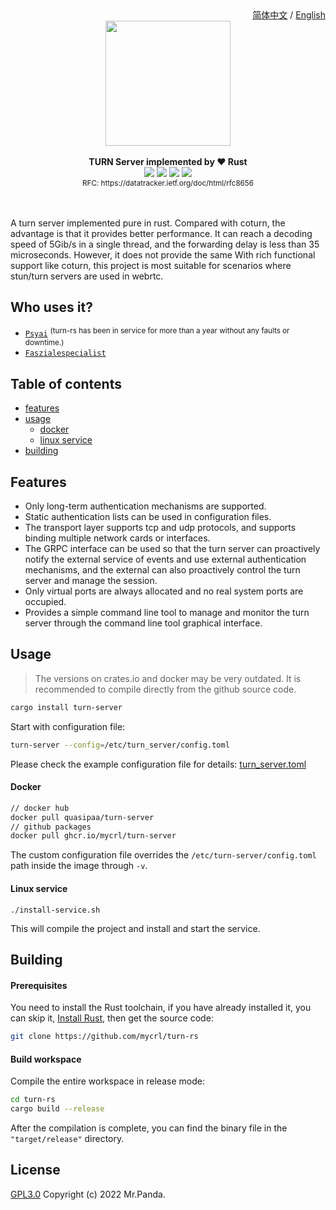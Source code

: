 <!--lint disable no-literal-urls-->
<div align="right">
  <a href="./README.CN.md">简体中文</a>
  /
  <a href="./README.md">English</a>
</div>
<div align="center">
  <img src="./logo.svg" width="200px"/>
</div>
<br/>
<div align="center">
  <strong>TURN Server implemented by ❤️ Rust</strong>
</div>
<div align="center">
  <img src="https://img.shields.io/github/actions/workflow/status/mycrl/turn-rs/tests.yml?branch=main"/>
  <img src="https://img.shields.io/github/license/mycrl/turn-rs"/>
  <img src="https://img.shields.io/github/issues/mycrl/turn-rs"/>
  <img src="https://img.shields.io/github/stars/mycrl/turn-rs"/>
</div>
<div align="center">
  <sup>RFC: https://datatracker.ietf.org/doc/html/rfc8656</sup>
</div>
<br/>
<br/>

A turn server implemented pure in rust. Compared with coturn, the advantage is that it provides better performance. It can reach a decoding speed of 5Gib/s in a single thread, and the forwarding delay is less than 35 microseconds. However, it does not provide the same With rich functional support like coturn, this project is most suitable for scenarios where stun/turn servers are used in webrtc.


## Who uses it?

* [`Psyai`](https://psyai.com) <sup>(turn-rs has been in service for more than a year without any faults or downtime.)</sup>
* [`Faszialespecialist`](https://faszialespecialist.com/)


## Table of contents

* [features](#features)
* [usage](#usage)
  * [docker](#docker)  
  * [linux service](#linux-service)
* [building](#building)


## Features

- Only long-term authentication mechanisms are supported.
- Static authentication lists can be used in configuration files.
- The transport layer supports tcp and udp protocols, and supports binding multiple network cards or interfaces.
- The GRPC interface can be used so that the turn server can proactively notify the external service of events and use external authentication mechanisms, and the external can also proactively control the turn server and manage the session.
- Only virtual ports are always allocated and no real system ports are occupied.
- Provides a simple command line tool to manage and monitor the turn server through the command line tool graphical interface.


## Usage

> The versions on crates.io and docker may be very outdated. It is recommended to compile directly from the github source code.

```bash
cargo install turn-server
```

Start with configuration file:

```bash
turn-server --config=/etc/turn_server/config.toml
```

Please check the example configuration file for details: [turn_server.toml](./turn_server.toml)


#### Docker

```bash
// docker hub
docker pull quasipaa/turn-server
// github packages
docker pull ghcr.io/mycrl/turn-server
```
The custom configuration file overrides the `/etc/turn-server/config.toml` path inside the image through `-v`.

#### Linux service

```
./install-service.sh
```

This will compile the project and install and start the service.


## Building

#### Prerequisites

You need to install the Rust toolchain, if you have already installed it, you can skip it, [Install Rust](https://www.rust-lang.org/tools/install), then get the source code:

```bash
git clone https://github.com/mycrl/turn-rs
```

#### Build workspace

Compile the entire workspace in release mode:

```bash
cd turn-rs
cargo build --release
```

After the compilation is complete, you can find the binary file in the `"target/release"` directory.


## License

[GPL3.0](./LICENSE)
Copyright (c) 2022 Mr.Panda.
